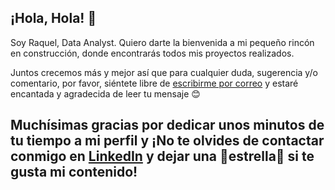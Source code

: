 ## ¡Hola, Hola! 👋

Soy Raquel, Data Analyst.
Quiero darte la bienvenida a mi pequeño rincón en construcción, donde encontrarás todos mis proyectos realizados.

Juntos crecemos más y mejor así que para cualquier duda, sugerencia y/o comentario, por favor, siéntete libre de [escribirme por correo](mailto:lopezmartinezraquel0@gmail.com) y estaré encantada y agradecida de leer tu mensaje 😊

## Muchísimas gracias por dedicar unos minutos de tu tiempo a mi perfil y ¡No te olvides de contactar conmigo en [LinkedIn](https://www.linkedin.com/in/lopezmartinezraquel/) y dejar una 🌟estrella🌟 si te gusta mi contenido!

<!--
**RaquelLopez1/RaquelLopez1** is a ✨ _special_ ✨ repository because its `README.md` (this file) appears on your GitHub profile.

Here are some ideas to get you started:

- 🔭 I’m currently working on ...
- 🌱 I’m currently learning ...
- 👯 I’m looking to collaborate on ...
- 🤔 I’m looking for help with ...
- 💬 Ask me about ...
- 📫 How to reach me: ...
- 😄 Pronouns: ...
- ⚡ Fun fact: ...
-->
